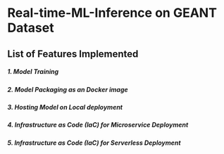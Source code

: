 # Real-time-ML-Inference on GEANT Dataset

## List of Features Implemented 

##### 1. Model Training 
##### 2. Model Packaging as an Docker image
##### 3. Hosting Model on Local deployment
##### 4. Infrastructure as Code (IaC) for Microservice Deployment
##### 5. Infrastructure as Code (IaC) for Serverless Deployment
